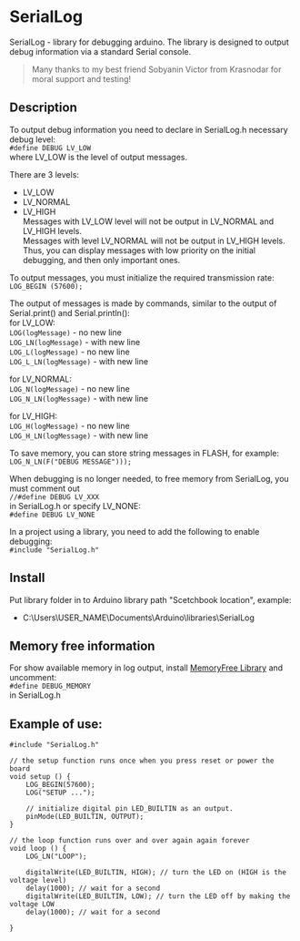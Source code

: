 # SerialLog
SerialLog - library for debugging arduino.
The library is designed to output debug information via a standard Serial console.
> Many thanks to my best friend Sobyanin Victor from Krasnodar for moral support and testing!

## Description
To output debug information you need to declare in SerialLog.h necessary debug level:  
`#define DEBUG LV_LOW`  
where LV_LOW is the level of output messages.  

There are 3 levels:
- LV_LOW
- LV_NORMAL
- LV_HIGH  
Messages with LV_LOW level will not be output in LV_NORMAL and LV_HIGH levels.  
Messages with level LV_NORMAL will not be output in LV_HIGH levels.  
Thus, you can display messages with low priority on the initial debugging, and then only important ones.  

To output messages, you must initialize the required transmission rate:  
`LOG_BEGIN (57600);`  

The output of messages is made by commands, similar to the output of Serial.print() and Serial.println():  
for LV_LOW:  
`LOG(logMessage)` - no new line  
`LOG_LN(logMessage)` - with new line  
`LOG_L(logMessage)` - no new line  
`LOG_L_LN(logMessage)` - with new line  

for LV_NORMAL:  
`LOG_N(logMessage)` - no new line  
`LOG_N_LN(logMessage)` - with new line  

for LV_HIGH:  
`LOG_H(logMessage)` - no new line  
`LOG_H_LN(logMessage)` - with new line  
  
  
To save memory, you can store string messages in FLASH, for example:  
`LOG_N_LN(F("DEBUG MESSAGE")));`  

When debugging is no longer needed, to free memory from SerialLog, you must comment out  
`//#define DEBUG LV_XXX`  
in SerialLog.h or specify LV_NONE:  
`#define DEBUG LV_NONE`  

In a project using a library, you need to add the following to enable debugging:  
`#include "SerialLog.h"`  

## Install
Put library folder in to Arduino library path "Scetchbook location", example:  
- C:\Users\USER_NAME\Documents\Arduino\libraries\SerialLog

## Memory free information
For show available memory in log output, install [MemoryFree Library](https://playground.arduino.cc/Code/AvailableMemory) and uncomment:  
`#define DEBUG_MEMORY`  
in SerialLog.h

## Example of use:
```
#include "SerialLog.h"

// the setup function runs once when you press reset or power the board
void setup () {
    LOG_BEGIN(57600);
    LOG("SETUP ...");

    // initialize digital pin LED_BUILTIN as an output.
    pinMode(LED_BUILTIN, OUTPUT);
}

// the loop function runs over and over again again forever
void loop () {
    LOG_LN("LOOP");

    digitalWrite(LED_BUILTIN, HIGH); // turn the LED on (HIGH is the voltage level)
    delay(1000); // wait for a second
    digitalWrite(LED_BUILTIN, LOW); // turn the LED off by making the voltage LOW
    delay(1000); // wait for a second

}
```
